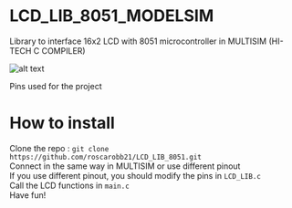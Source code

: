 # LCD_LIB_8051_MODELSIM
Library to interface 16x2 LCD  with 8051 microcontroller in MULTISIM (HI-TECH C COMPILER)

![alt text](https://i.ibb.co/0nz3FbW/image-2021-04-11-205201.png)

Pins used for the project

# How to install

Clone the repo  : `git clone https://github.com/roscarobb21/LCD_LIB_8051.git`
<br>
Connect in the same way in MULTISIM or use different pinout
<br>
If you use different pinout, you should modify the pins in `LCD_LIB.c`
<br>
Call the LCD functions in `main.c`
<br>
Have fun!
